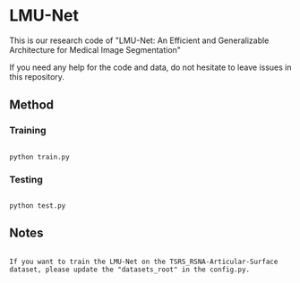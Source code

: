 # LMU-Net
  This is our research code of "LMU-Net: An Efficient and Generalizable Architecture for Medical Image Segmentation"
  
  If you need any help for the code and data, do not hesitate to leave issues in this repository.

## Method
### Training
```

python train.py

```

### Testing

```

python test.py

```

## Notes

```

If you want to train the LMU-Net on the TSRS_RSNA-Articular-Surface dataset, please update the "datasets_root" in the config.py. 

```
